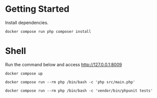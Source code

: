 # Getting Started
Install dependencies.
```
docker compose run php composer install
```


# Shell
Run the command below and access http://127.0.0.1:8009
```
docker compose up
```

```
docker compose run --rm php /bin/bash -c 'php src/main.php'
```

```
docker compose run --rm php /bin/bash -c 'vendor/bin/phpunit tests'
```
